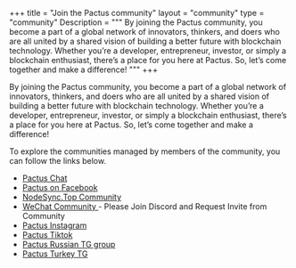 +++
title = "Join the Pactus community"
layout = "community"
type = "community"
Description = """
By joining the Pactus community, you become a part of a global network of innovators, thinkers,
and doers who are all united by a shared vision of building a better future with blockchain technology.
Whether you’re a developer, entrepreneur, investor, or simply a blockchain enthusiast,
there’s a place for you here at Pactus. So, let’s come together and make a difference!
"""
+++

By joining the Pactus community, you become a part of a global network of innovators, thinkers, and doers
who are all united by a shared vision of building a better future with blockchain technology.
Whether you’re a developer, entrepreneur, investor, or simply a blockchain enthusiast,
there’s a place for you here at Pactus.
So, let’s come together and make a difference!

To explore the communities managed by members of the community, you can follow the links below.

<ul class="list-none">
  <li class="group">
    <a target="_blank" href="https://t.me/pactuschat" class="hover:text-[#7064e9]">
      <i class="fa-brands fa-telegram mr-3 text-2xl"></i>Pactus Chat
    </a>
  </li>
   <li class="group">
    <a target="_blank" href="https://www.facebook.com/PactusChain" class="hover:text-[#7064e9]">
      <i class="fa-brands fa-facebook mr-3 text-2xl"></i>Pactus on Facebook
    </a>
  </li>
  <li class="group">
    <a target="_blank" href="https://t.me/nodesync_top" class="hover:text-[#7064e9]">
      <i class="fa-brands fa-telegram mr-3 text-2xl"></i>NodeSync.Top Community
    </a>
  </li>
  <li class="group">
    <a target="_blank" href="https://discord.gg/H5vZkNnXCu" class="hover:text-[#7064e9]">
      <i class="fa-brands fa-weixin mr-3 text-2xl"></i>WeChat Community
    </a> - Please Join Discord and Request Invite from Community
  </li>
  <li class="group">
    <a target="_blank" href="https://www.instagram.com/pactus.blockchain/" class="hover:text-[#7064e9]">
      <i class="fa-brands fa-instagram mr-3 text-2xl"></i>Pactus Instagram
  </li>
    <li class="group">
    <a target="_blank" href="https://www.tiktok.com/@pactusblockchain" class="hover:text-[#7064e9]">
      <i class="fa-brands fa-tiktok mr-3 text-2xl"></i>Pactus Tiktok
  </li>
    <li class="group">
    <a target="_blank" href="https://t.me/pactusrus" class="hover:text-[#7064e9]">
      <i class="fa-brands fa-telegram mr-3 text-2xl"></i>Pactus Russian TG group
    </a>
  </li>
    <li class="group">
    <a target="_blank" href="https://t.me/pactustr" class="hover:text-[#7064e9]">
      <i class="fa-brands fa-telegram mr-3 text-2xl"></i>Pactus Turkey TG
    </a>
  </li>
</ul>
